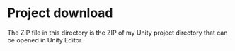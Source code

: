 # Project download
The ZIP file in this directory is the ZIP of my Unity project directory that can be opened in Unity Editor.
